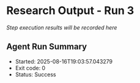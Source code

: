 # Research Output - Run 3

_Step execution results will be recorded here_


## Agent Run Summary

- Started: 2025-08-16T19:03:57.043279
- Exit code: 0
- Status: Success

